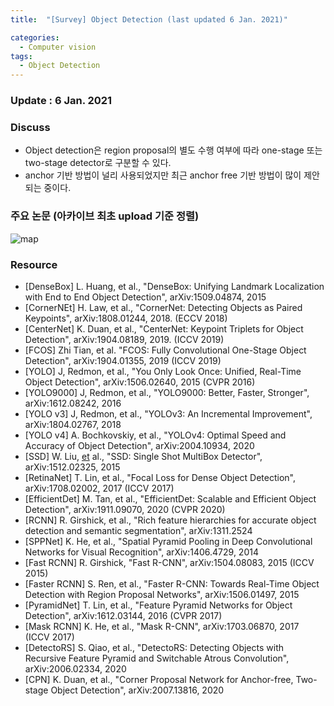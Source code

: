 ```yaml
---
title:  "[Survey] Object Detection (last updated 6 Jan. 2021)"

categories:
  - Computer vision
tags:
  - Object Detection
---
```


### Update : 6 Jan. 2021

### Discuss

- Object detection은 region proposal의 별도 수행 여부에 따라 one-stage 또는 two-stage detector로 구분할 수 있다.
- anchor 기반 방법이 널리 사용되었지만 최근 anchor free 기반 방법이 많이 제안되는 중이다.

### 주요 논문 (아카이브 최초 upload 기준 정렬)

![map](https://jerogar.github.io/img/OjbDet/map.png)

### Resource

- [DenseBox] L. Huang, et al., "DenseBox: Unifying Landmark Localization with End to End Object Detection", arXiv:1509.04874, 2015
- [CornerNEt] H. Law, et al., "CornerNet: Detecting Objects as Paired Keypoints", arXiv:1808.01244, 2018. (ECCV 2018)
- [CenterNet] K. Duan, et al., "CenterNet: Keypoint Triplets for Object Detection", arXiv:1904.08189, 2019. (ICCV 2019)
- [FCOS] Zhi Tian, et al. "FCOS: Fully Convolutional One-Stage Object Detection", arXiv:1904.01355, 2019 (ICCV 2019)
- [YOLO] J, Redmon, et al., "You Only Look Once: Unified, Real-Time Object Detection", arXiv:1506.02640, 2015 (CVPR 2016)
- [YOLO9000] J, Redmon, et al., "YOLO9000: Better, Faster, Stronger", arXiv:1612.08242, 2016
- [YOLO v3] J, Redmon, et al., "YOLOv3: An Incremental Improvement", arXiv:1804.02767, 2018
- [YOLO v4] A. Bochkovskiy, et al., "YOLOv4: Optimal Speed and Accuracy of Object Detection", arXiv:2004.10934, 2020
- [SSD] W. Liu, [et](http://et.al) al., "SSD: Single Shot MultiBox Detector", arXiv:1512.02325, 2015
- [RetinaNet] T. Lin, et al., "Focal Loss for Dense Object Detection", arXiv:1708.02002, 2017 (ICCV 2017)
- [EfficientDet] M. Tan, et al., "EfficientDet: Scalable and Efficient Object Detection", arXiv:1911.09070, 2020 (CVPR 2020)
- [RCNN] R. Girshick, et al., "Rich feature hierarchies for accurate object detection and semantic segmentation", arXiv:1311.2524
- [SPPNet] K. He, et al., "Spatial Pyramid Pooling in Deep Convolutional Networks for Visual Recognition",  arXiv:1406.4729, 2014
- [Fast RCNN] R. Girshick, "Fast R-CNN", arXiv:1504.08083, 2015 (ICCV 2015)
- [Faster RCNN] S. Ren, et al., "Faster R-CNN: Towards Real-Time Object Detection with Region Proposal Networks", arXiv:1506.01497, 2015
- [PyramidNet] T. Lin, et al., "Feature Pyramid Networks for Object Detection", arXiv:1612.03144, 2016 (CVPR 2017)
- [Mask RCNN] K. He, et al., "Mask R-CNN", arXiv:1703.06870, 2017 (ICCV 2017)
- [DetectoRS] S. Qiao, et al., "DetectoRS: Detecting Objects with Recursive Feature Pyramid and Switchable Atrous Convolution", arXiv:2006.02334, 2020
- [CPN] K. Duan, et al., "Corner Proposal Network for Anchor-free, Two-stage Object Detection", arXiv:2007.13816, 2020